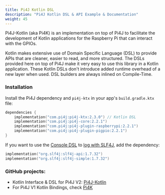 ```yaml
---
title: Pi4J Kotlin DSL
description: "Pi4J Kotlin DSL & API Example & Documentation"
weight: 45
---
```


Pi4J-Kotlin (aka Pi4K) is an implementation on top of Pi4J to facilitate the development of Kotlin applications for the Raspberry Pi that can interact with the GPIOs.

Kotlin makes extensive use of Domain Specific Language (DSL) to provide APIs that are cleaner, easier to read, and more structured. The DSLs provided here on top of Pi4J make it very easy to use this library in a Kotlin application. These Kotlin DSLs don't introduce added runtime overhead of a new layer when used. DSL builders are always inlined on Compile-Time.

### Installation
Install the Pi4J dependency and `pi4j-ktx` in your app's `build.gradle.ktx` file:
``` kotlin
dependencies {
    implementation("com.pi4j:pi4j-ktx:2.3.0") // Kotlin DSL
    implementation("com.pi4j:pi4j-core:2.2.1")
    implementation("com.pi4j:pi4j-plugin-raspberrypi:2.2.1")
    implementation("com.pi4j:pi4j-plugin-pigpio:2.2.1")
}
```

If you want to use the [Console DSL](kotlin-api-docs/#console) to [log with SLF4J](/documentation/logging/), add the dependency:
``` kotlin
implementation("org.slf4j:slf4j-api:1.7.32")
implementation("org.slf4j:slf4j-simple:1.7.32")
```

### GitHub projects:

* Kotlin Interface & DSL for Pi4J V2: [Pi4J-Kotlin](https://github.com/Pi4J/pi4j-kotlin)  
* For Pi4J V1 Kotlin Bindings, check [Pi4K](https://github.com/mhashim6/Pi4K)
